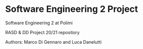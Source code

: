 # Software Engineering 2 Project
Software Engineering 2 at Polimi

RASD & DD Project 20/21 repository

Authors: Marco Di Gennaro and Luca Danelutti
